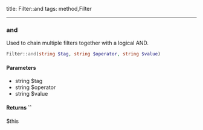 title: Filter::and
tags: method,Filter

---

<div class="method">
<h3 class="method-name">and</h3>
<p>Used to chain multiple filters together with a logical AND.<br></p>

```php
Filter::and(string $tag, string $operator, string $value)
```

#### Parameters

*  string $tag
*  string $operator
*  string $value


#### Returns ``

$this


</div>